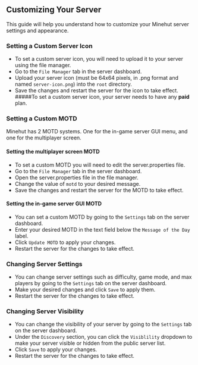 ## Customizing Your Server

This guide will help you understand how to customize your Minehut server settings and appearance.

### Setting a Custom Server Icon
- To set a custom server icon, you will need to upload it to your server using the file manager.
- Go to the `File Manager` tab in the server dashboard.
- Upload your server icon (must be 64x64 pixels, in .png format and named `server-icon.png`) into the `root` directory.
- Save the changes and restart the server for the icon to take effect.
#####To set a custom server icon, your server needs to have any <b>paid</b> plan.

### Setting a Custom MOTD
Minehut has 2 MOTD systems. One for the in-game server GUI menu, and one for the multiplayer screen.
#### Setting the multiplayer screen MOTD
- To set a custom MOTD you will need to edit the server.properties file.
- Go to the `File Manager` tab in the server dashboard.
- Open the server.properties file in the file manager.
- Change the value of `motd` to your desired message.
- Save the changes and restart the server for the MOTD to take effect.
#### Setting the in-game server GUI MOTD
- You can set a custom MOTD by going to the `Settings` tab on the server dashboard.
- Enter your desired MOTD in the text field below the `Message of the Day` label.
- Click `Update MOTD` to apply your changes.
- Restart the server for the changes to take effect.

### Changing Server Settings
- You can change server settings such as difficulty, game mode, and max players by going to the `Settings` tab on the server dashboard.
- Make your desired changes and click `Save` to apply them.
- Restart the server for the changes to take effect.

### Changing Server Visibility
- You can change the visibility of your server by going to the `Settings` tab on the server dashboard.
- Under the `Discovery` section, you can click the `Visiblility` dropdown to make your server visible or hidden from the public server list.
- Click `Save` to apply your changes.
- Restart the server for the changes to take effect.
